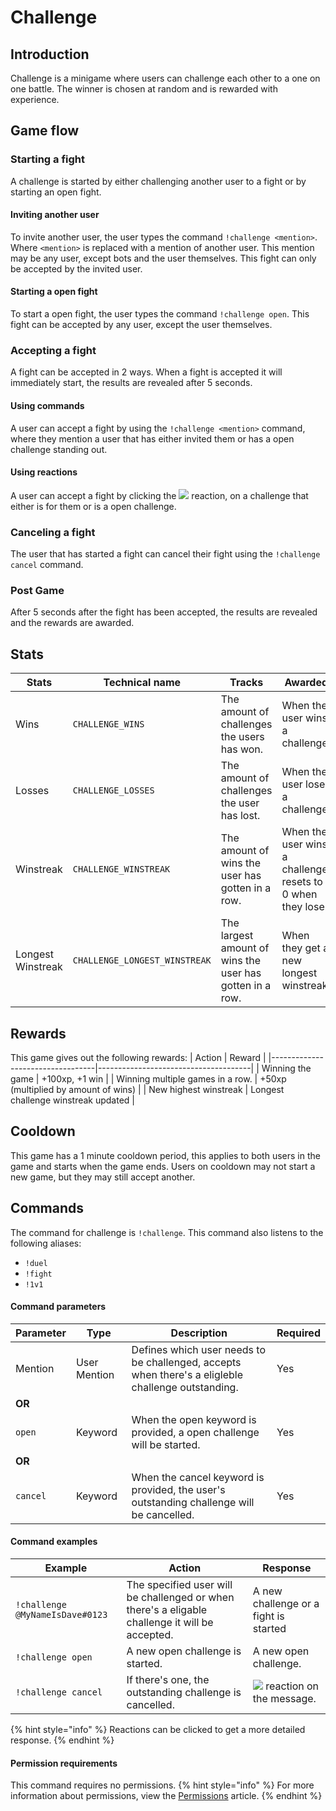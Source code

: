 # Challenge

## Introduction
Challenge is a minigame where users can challenge each other to a one on one battle. The winner is chosen at random and is rewarded with experience.

## Game flow
### Starting a fight
A challenge is started by either challenging another user to a fight or by starting an open fight.

#### Inviting another user
To invite another user, the user types the command `!challenge <mention>`. Where `<mention>` is replaced with a mention of another user.
This mention may be any user, except bots and the user themselves. This fight can only be accepted by the invited user.

#### Starting a open fight
To start a open fight, the user types the command `!challenge open`. This fight can be accepted by any user, except the user themselves.

### Accepting a fight
A fight can be accepted in 2 ways. When a fight is accepted it will immediately start, the results are revealed after 5 seconds.

#### Using commands
A user can accept a fight by using the `!challenge <mention>` command, where they mention a user that has either invited them or has a open challenge standing out.

#### Using reactions
A user can accept a fight by clicking the ![](https://i.imgur.com/yp4rWf2.png) reaction, on a challenge that either is for them or is a open challenge.

### Canceling a fight
The user that has started a fight can cancel their fight using the `!challenge cancel` command.

### Post Game
After 5 seconds after the fight has been accepted, the results are revealed and the rewards are awarded.

## Stats
| Stats             | Technical name                | Tracks                                                   | Awarded                                                     |
|-------------------|-------------------------------|----------------------------------------------------------|-------------------------------------------------------------|
| Wins              | `CHALLENGE_WINS`              | The amount of challenges the users has won.              | When the user wins a challenge.                             |
| Losses            | `CHALLENGE_LOSSES`            | The amount of challenges the user has lost.              | When the user loses a challenge.                            |
| Winstreak         | `CHALLENGE_WINSTREAK`         | The amount of wins the user has gotten in a row.         | When the user wins a challenge, resets to 0 when they lose. |
| Longest Winstreak | `CHALLENGE_LONGEST_WINSTREAK` | The largest amount of wins the user has gotten in a row. | When they get a new longest winstreak.                      |

## Rewards
This game gives out the following rewards:
| Action                           | Reward                               |
|----------------------------------|--------------------------------------|
| Winning the game                 | +100xp, +1 win                       |
| Winning multiple games in a row. | +50xp (multiplied by amount of wins) |
| New highest winstreak            | Longest challenge winstreak updated  |

## Cooldown
This game has a 1 minute cooldown period, this applies to both users in the game and starts when the game ends. Users on cooldown may not start a new game, but they may still accept another.

## Commands
The command for challenge is `!challenge`.
This command also listens to the following aliases:  
* `!duel`
* `!fight`
* `!1v1`

#### Command parameters
| Parameter | Type         | Description                                                                                        | Required |
|-----------|--------------|----------------------------------------------------------------------------------------------------|----------|
| Mention   | User Mention | Defines which user needs to be challenged, accepts when there's a eligleble challenge outstanding. | Yes      |
| **OR**    |              |                                                                                                    |          |
| `open`    | Keyword      | When the open keyword is provided, a open challenge will be started.                               | Yes      |
| **OR**    |              |                                                                                                    |          |
| `cancel`  | Keyword      | When the cancel keyword is provided, the user's outstanding challenge will be cancelled.           | Yes      |

#### Command examples
| Example                         | Action                                                                                          | Response                                                      |
|---------------------------------|-------------------------------------------------------------------------------------------------|---------------------------------------------------------------|
| `!challenge @MyNameIsDave#0123` | The specified user will be challenged or when there's a eligable challenge it will be accepted. | A new challenge or a fight is started                         |
| `!challenge open`               | A new open challenge is started.                                                                | A new open challenge.                                         |
| `!challenge cancel`             | If there's one, the outstanding challenge is cancelled.                                         | ![](https://i.imgur.com/rEFJP65.png) reaction on the message. |
{% hint style="info" %}
Reactions can be clicked to get a more detailed response.
{% endhint %}

#### Permission requirements
This command requires no permissions.
{% hint style="info" %}
For more information about permissions, view the [Permissions](/Systems/permissions.md) article.
{% endhint %}